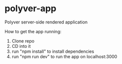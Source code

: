 # polyver-app

Polyver server-side rendered application

How to get the app running:

1. Clone repo
2. CD into it
3. run "npm install" to install dependencies
4. run "npm run dev" to run the app on localhost:3000
